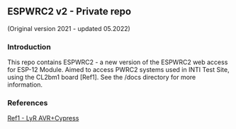 ## ESPWRC2 v2 - Private repo
(Original version 2021 - updated 05.2022)

### Introduction
This repo contains ESPWRC2 - a new version of the ESPWRC2 web access for ESP-12 Module.
Aimed to access PWRC2 systems used in INTI Test Site, using the CL2bm1 board [Ref1]. 
See the /docs directory for more information. 

### References

[Ref1 - LyR AVR+Cypress](https://www.lyr-ing.com/Embedded/LyRAVR_CyEn.htm)



